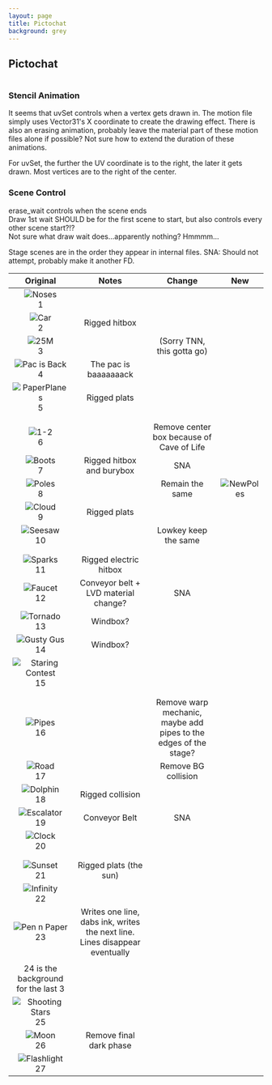 ```yaml
---
layout: page
title: Pictochat
background: grey
---
```


<div class="col-lg-12 text-center">
	<h2 class="section-heading text-uppercase">Pictochat</h2>
</div>
<img class="img-fluid d-block mx-auto" src="https://ssb.wiki.gallery/images/thumb/0/07/SSBU-PictoChat_2.png/800px-SSBU-PictoChat_2.png" alt="">

### Stencil Animation
It seems that uvSet controls when a vertex gets drawn in. The motion file simply uses Vector31's X coordinate to create the drawing effect. There is also an erasing animation, probably leave the material part of these motion files alone if possible? Not sure how to extend the duration of these animations.

For uvSet, the further the UV coordinate is to the right, the later it gets drawn. Most vertices are to the right of the center.

### Scene Control
erase_wait controls when the scene ends<br/>
Draw 1st wait SHOULD be for the first scene to start, but also controls every other scene start?!? <br/>
Not sure what draw wait does...apparently nothing? Hmmmm...

Stage scenes are in the order they appear in internal files. SNA: Should not attempt, probably make it another FD.

| Original | Notes | Change | New |
| :---:|:----:|:---:|:---:|
| ![Noses](https://ssb.wiki.gallery/images/thumb/e/e4/Pictochat_2_Jellyfish.jpeg/175px-Pictochat_2_Jellyfish.jpeg)<br/>1| | | |
| ![Car](https://ssb.wiki.gallery/images/thumb/8/8b/PictoChat_2_Car.jpg/175px-PictoChat_2_Car.jpg)<br/> 2| Rigged hitbox | | |
| ![25M](https://ssb.wiki.gallery/images/thumb/6/6e/Pictochat_2_Donkey_Kong.jpeg/175px-Pictochat_2_Donkey_Kong.jpeg)<br/> 3| | (Sorry TNN, this gotta go) | |
| ![Pac is Back](https://ssb.wiki.gallery/images/thumb/f/f6/Pictochat_2_PacPix.jpg/175px-Pictochat_2_PacPix.jpg)<br/> 4| The pac is baaaaaaack | | |
| ![PaperPlanes](https://ssb.wiki.gallery/images/thumb/1/1f/PictoChat_2_Paper_Airplanes.jpeg/175px-PictoChat_2_Paper_Airplanes.jpeg)<br/> 5| Rigged plats | | |
| | | |
| | | |
| ![1-2](https://ssb.wiki.gallery/images/thumb/e/ed/PictoChat_2_Girders.jpeg/175px-PictoChat_2_Girders.jpeg)<br/> 6| | Remove center box because of Cave of Life | |
| ![Boots](https://ssb.wiki.gallery/images/thumb/0/06/PictoChat_2_Boots.jpeg/175px-PictoChat_2_Boots.jpeg)<br/> 7| Rigged hitbox and burybox | SNA | |
| ![Poles](https://ssb.wiki.gallery/images/thumb/1/14/PictoChat_2_Poles.jpeg/175px-PictoChat_2_Poles.jpeg)<br/> 8| | Remain the same |![NewPoles](https://ssb.wiki.gallery/images/thumb/1/14/PictoChat_2_Poles.jpeg/175px-PictoChat_2_Poles.jpeg) |
| ![Cloud](https://ssb.wiki.gallery/images/thumb/6/69/PictoChat_2_Clouds.jpeg/175px-PictoChat_2_Clouds.jpeg)<br/> 9| Rigged plats | | |
| ![Seesaw](https://ssb.wiki.gallery/images/thumb/2/20/PictoChat_2_Seesaw.jpeg/175px-PictoChat_2_Seesaw.jpeg)<br/> 10| | Lowkey keep the same | |
| | | |
| | | |
| ![Sparks](https://ssb.wiki.gallery/images/thumb/f/f0/PictoChat_2_Sparks.jpeg/175px-PictoChat_2_Sparks.jpeg)<br/> 11| Rigged electric hitbox | | |
| ![Faucet](https://ssb.wiki.gallery/images/thumb/1/15/Pictochat_2_Faucet.jpg/175px-Pictochat_2_Faucet.jpg)<br/> 12| Conveyor belt + LVD material change? | SNA |
| ![Tornado](https://ssb.wiki.gallery/images/thumb/1/10/PictoChat_2_Tornado.jpeg/175px-PictoChat_2_Tornado.jpeg)<br/> 13| Windbox? | | |
| ![Gusty Gus](https://ssb.wiki.gallery/images/thumb/8/82/PictoChat_2_Gusty_Gus_2.jpeg/175px-PictoChat_2_Gusty_Gus_2.jpeg)<br/> 14| Windbox? | | |
| ![Staring Contest](https://ssb.wiki.gallery/images/thumb/9/92/PictoChat_2_Staring_Contest.jpeg/175px-PictoChat_2_Staring_Contest.jpeg)<br/> 15| | | |
| | | |
| | | |
| ![Pipes](https://ssb.wiki.gallery/images/thumb/9/90/Pictochat_2_Pipes.jpg/175px-Pictochat_2_Pipes.jpg)<br/> 16| | Remove warp mechanic, maybe add pipes to the edges of the stage? | |
| ![Road](https://ssb.wiki.gallery/images/thumb/e/e8/PictoChat_2_Road.jpg/175px-PictoChat_2_Road.jpg)<br/> 17| | Remove BG collision | |
| ![Dolphin](https://ssb.wiki.gallery/images/thumb/d/d9/Pictochat_2_Dolphins.jpeg/175px-Pictochat_2_Dolphins.jpeg)<br/> 18| Rigged collision | | |
| ![Escalator](https://ssb.wiki.gallery/images/thumb/3/34/PictoChat_2_Elevator.jpeg/175px-PictoChat_2_Elevator.jpeg)<br/> 19| Conveyor Belt | SNA | |
| ![Clock](https://ssb.wiki.gallery/images/thumb/4/4e/PictoChat_2_Clock.jpeg/175px-PictoChat_2_Clock.jpeg)<br/> 20| | | |
| | | |
| | | |
| ![Sunset](https://ssb.wiki.gallery/images/thumb/4/41/PictoChat_2_Sunset.jpeg/175px-PictoChat_2_Sunset.jpeg)<br/> 21| Rigged plats (the sun) | | |
| ![Infinity](https://ssb.wiki.gallery/images/thumb/5/5a/PictoChat_2_Infinity.jpeg/175px-PictoChat_2_Infinity.jpeg)<br/> 22| | | |
| ![Pen n Paper](https://ssb.wiki.gallery/images/thumb/6/6a/PictoChat_2_Script.jpeg/175px-PictoChat_2_Script.jpeg)<br/> 23| Writes one line, dabs ink, writes the next line. Lines disappear eventually | | |
| | | |
| 24 is the background for the last 3 | | | | | |
| ![Shooting Stars](https://ssb.wiki.gallery/images/thumb/2/27/PictoChat_2_Shooting_Star.jpeg/175px-PictoChat_2_Shooting_Star.jpeg)<br/> 25| | | |
| ![Moon](https://ssb.wiki.gallery/images/thumb/8/86/PictoChat_2_Moon.jpeg/175px-PictoChat_2_Moon.jpeg)<br/> 26| Remove final dark phase | | |
| ![Flashlight](https://ssb.wiki.gallery/images/thumb/b/b3/PictoChat_2_Policeman.jpeg/175px-PictoChat_2_Policeman.jpeg)<br/> 27| | | |